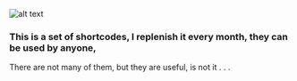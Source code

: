 ![alt text](https://ibb.co/gwS9T6][img]https://preview.ibb.co/ekHnFm/Shortcodes.jpg)
<h3>This is a set of shortcodes, I replenish it every month, they can be used by anyone,</h1>
<p>There are not many of them, but they are useful, is not it . . .</p>
